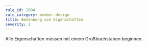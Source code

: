 ```yaml
---
rule_id: 2004
rule_category: member-design
title: Benennung von Eigenschaften
severity: 2
---
```

Alle Eigenschaften müssen mit einem Großbuchstaben beginnen.

